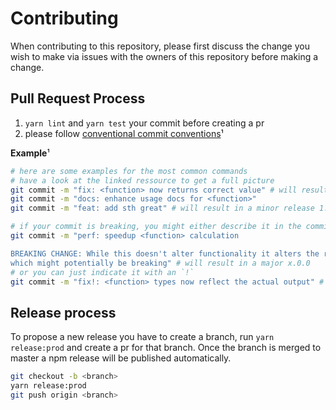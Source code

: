 # Contributing

When contributing to this repository, please first discuss the change you wish to make via issues with the owners of this repository before making a change.

## Pull Request Process

1. `yarn lint` and `yarn test` your commit before creating a pr
2. please follow [conventional commit conventions](https://www.conventionalcommits.org/en/v1.0.0/)¹

**Example**¹

```bash
# here are some examples for the most common commands
# have a look at the linked ressource to get a full picture
git commit -m "fix: <function> now returns correct value" # will result in a patch 1.0.x
git commit -m "docs: enhance usage docs for <function>"
git commit -m "feat: add sth great" # will result in a minor release 1.x.0

# if your commit is breaking, you might either describe it in the commit message
git commit -m "perf: speedup <function> calculation

BREAKING CHANGE: While this doesn't alter functionality it alters the return type,
which might potentially be breaking" # will result in a major x.0.0
# or you can just indicate it with an `!`
git commit -m "fix!: <function> types now reflect the actual output" # will result in a major x.0.0

```

## Release process

To propose a new release you have to create a branch, run `yarn release:prod` and create a pr for that branch.
Once the branch is merged to master a npm release will be published automatically.

```bash
git checkout -b <branch>
yarn release:prod
git push origin <branch>
```
